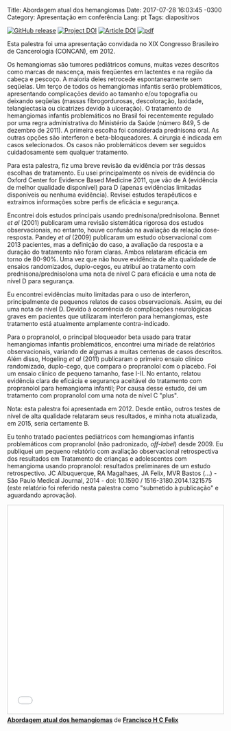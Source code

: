 Title: Abordagem atual dos hemangiomas
Date: 2017-07-28 16:03:45 -0300
Category:  Apresentação em conferência
Lang: pt
Tags: diapositivos

[![GitHub release](https://img.shields.io/github/release/fhcflx/alt-pub.svg)](https://github.com/fhcflx/alt-pub/releases?colorB=dd4814)
[![Project DOI](https://zenodo.org/badge/DOI/10.5281/zenodo.594582.svg)](https://doi.org/10.5281/zenodo.594582)
[![Article DOI](https://img.shields.io/badge/ARTICLE--DOI-10.7490/f1000research.1110958.1-dd4814.svg)](https://doi.org/10.7490/f1000research.1110958.1)
[![pdf](https://img.shields.io/badge/pdf-download-dd4814.svg)](https://f1000research.com/slides/4-1231#)

Esta palestra foi uma apresentação convidada no XIX Congresso Brasileiro de Cancerologia (CONCAN), em 2012.

Os hemangiomas são tumores pediátricos comuns, muitas vezes descritos como marcas de nascença, mais freqüentes em lactentes e na região da cabeça e pescoço. A maioria deles retrocede espontaneamente sem seqüelas. Um terço de todos os hemangiomas infantis serão problemáticos, apresentando complicações devido ao tamanho e/ou topografia ou deixando seqüelas (massas fibrogordurosas, descoloração, laxidade, telangiectasia ou cicatrizes devido à ulceração). O tratamento de hemangiomas infantis problemáticos no Brasil foi recentemente regulado por uma regra administrativa do Ministério da Saúde (número 849, 5 de dezembro de 2011). A primeira escolha foi considerada prednisona oral. As outras opções são interferon e beta-bloqueadores. A cirurgia é indicada em casos selecionados. Os casos não problemáticos devem ser seguidos cuidadosamente sem qualquer tratamento.

Para esta palestra, fiz uma breve revisão da evidência por trás dessas escolhas de tratamento. Eu usei principalmente os níveis de evidência do Oxford Center for Evidence Based Medicine 2011, que vão de A (evidência de melhor qualidade disponível) para D (apenas evidências limitadas disponíveis ou nenhuma evidência). Revisei estudos terapêuticos e extraímos informações sobre perfis de eficácia e segurança.

Encontrei dois estudos principais usando prednisona/prednisolona. Bennet _et al_ (2001) publicaram uma revisão sistemática rigorosa dos estudos observacionais, no entanto, houve confusão na avaliação da relação dose-resposta. Pandey _et al_ (2009) publicaram um estudo observacional com 2013 pacientes, mas a definição do caso, a avaliação da resposta e a duração do tratamento não foram claras. Ambos relataram eficácia em torno de 80-90%. Uma vez que não houve evidência de alta qualidade de ensaios randomizados, duplo-cegos, eu atribuí ao tratamento com prednisona/prednisolona uma nota de nível C para eficácia e uma nota de nível D para segurança.

Eu encontrei evidências muito limitadas para o uso de interferon, principalmente de pequenos relatos de casos observacionais. Assim, eu dei uma nota de nível D. Devido à ocorrência de complicações neurológicas graves em pacientes que utilizaram interferon para hemangiomas, este tratamento está atualmente amplamente contra-indicado.

Para o propranolol, o principal bloqueador beta usado para tratar hemangiomas infantis problemáticos, encontrei uma miríade de relatórios observacionais, variando de algumas a muitas centenas de casos descritos. Além disso, Hogeling _et al_ (2011) publicaram o primeiro ensaio clínico randomizado, duplo-cego, que compara o propranolol com o placebo. Foi um ensaio clínico de pequeno tamanho, fase I-II. No entanto, relatou evidência clara de eficácia e segurança aceitável do tratamento com propranolol para hemangioma infantil; Por causa desse estudo, dei um tratamento com propranolol com uma nota de nível C "plus".

Nota: esta palestra foi apresentada em 2012. Desde então, outros testes de nível de alta qualidade relataram seus resultados, e minha nota atualizada, em 2015, seria certamente B.

Eu tenho tratado pacientes pediátricos com hemangiomas infantis problemáticos com propranolol (não padronizado, _off-label_) desde 2009. Eu publiquei um pequeno relatório com avaliação observacional retrospectiva dos resultados em Tratamento de crianças e adolescentes com hemangioma usando propranolol: resultados preliminares de um estudo retrospectivo. JC Albuquerque, RA Magalhaes, JA Felix, MVR Bastos (...) - São Paulo Medical Journal, 2014 - doi: 10.1590 / 1516-3180.2014.1321575 (este relatório foi referido nesta palestra como "submetido à publicação" e aguardando aprovação).

<iframe src="//www.slideshare.net/slideshow/embed_code/key/xCfuvwFzyugOAa" width="595" height="485" frameborder="0" marginwidth="0" marginheight="0" scrolling="no" style="border:1px solid #CCC; border-width:1px; margin-bottom:5px; max-width: 100%;" allowfullscreen> </iframe> <div style="margin-bottom:5px"> <strong> <a href="//www.slideshare.net/FranciscoFelix6/concan-2012-aula" title="Abordagem atual dos hemangiomas" target="_blank">Abordagem atual dos hemangiomas</a> </strong> de <strong><a href="//www.slideshare.net/FranciscoFelix6" target="_blank">Francisco H C Felix</a></strong> </div>
